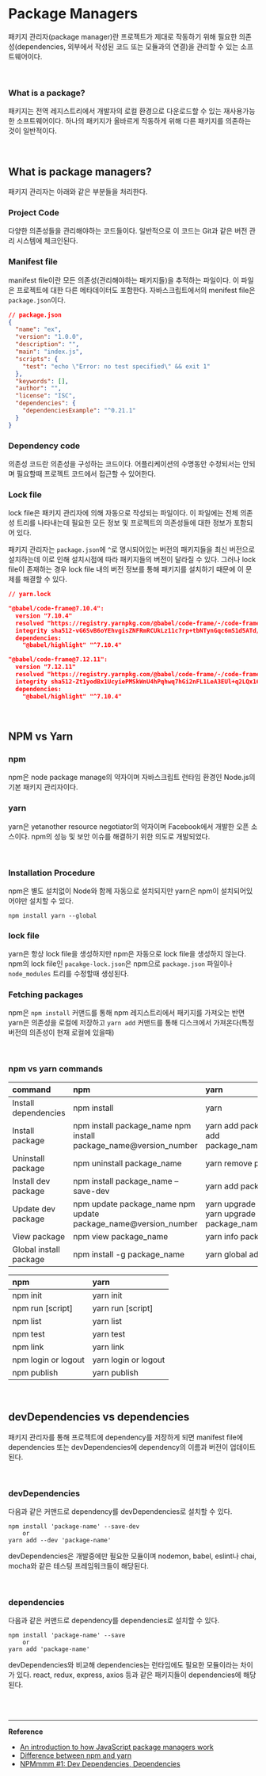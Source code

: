 # Package Managers

패키지 관리자(package manager)란 프로젝트가 제대로 작동하기 위해 필요한 의존성(dependencies,  외부에서 작성된 코드 또는 모듈과의 연결)을 관리할 수 있는 소프트웨어이다.

<br>

### What is a package?

패키지는 전역 레지스트리에서 개발자의 로컬 환경으로 다운로드할 수 있는 재사용가능한 소프트웨어이다. 하나의 패키지가 올바르게 작동하게 위해 다른 패키지를 의존하는 것이 일반적이다.

<br>

## What is package managers?

패키지 관리자는 아래와 같은 부분들을 처리한다.

### Project Code

다양한 의존성들을 관리해야하는 코드들이다. 일반적으로 이 코드는 Git과 같은 버전 관리 시스템에 체크인된다.

### Manifest file

manifest file이란 모든 의존성(관리해야하는 패키지들)을 추적하는 파일이다. 이 파일은 프로젝트에 대한 다른 메타데이터도 포함한다. 자바스크립트에서의 menifest file은 `package.json`이다.

```json
// package.json
{
  "name": "ex",
  "version": "1.0.0",
  "description": "",
  "main": "index.js",
  "scripts": {
    "test": "echo \"Error: no test specified\" && exit 1"
  },
  "keywords": [],
  "author": "",
  "license": "ISC",
  "dependencies": {
    "dependenciesExample": "^0.21.1"
  }
}

```

### Dependency code

의존성 코드란 의존성을 구성하는 코드이다. 어플리케이션의 수명동안 수정되서는 안되며 필요할때 프로젝트 코드에서 접근할 수 있어한다.

### Lock file

lock file은 패키지 관리자에 의해 자동으로 작성되는 파일이다. 이 파일에는 전체 의존성 트리를 나타내는데 필요한 모든 정보 및 프로젝트의 의존성들에 대한 정보가 포함되어 있다. 

패키지 관리자는 `package.json`에 `^`로 명시되어있는 버전의 패키지들을 최신 버전으로 설치하는데 이로 인해 설치시점에 따라 패키지들의 버전이 달라질 수 있다. 그러나 lock file이 존재하는 경우 lock file 내의 버전 정보를 통해 패키지를 설치하기 때문에 이 문제를 해결할 수 있다.

```json
// yarn.lock

"@babel/code-frame@7.10.4":
  version "7.10.4"
  resolved "https://registry.yarnpkg.com/@babel/code-frame/-/code-frame-7.10.4.tgz#168da1a36e90da68ae8d49c0f1b48c7c6249213a"
  integrity sha512-vG6SvB6oYEhvgisZNFRmRCUkLz11c7rp+tbNTynGqc6mS1d5ATd/sGyV6W0KZZnXRKMTzZDRgQT3Ou9jhpAfUg==
  dependencies:
    "@babel/highlight" "^7.10.4"

"@babel/code-frame@7.12.11":
  version "7.12.11"
  resolved "https://registry.yarnpkg.com/@babel/code-frame/-/code-frame-7.12.11.tgz#f4ad435aa263db935b8f10f2c552d23fb716a63f"
  integrity sha512-Zt1yodBx1UcyiePMSkWnU4hPqhwq7hGi2nFL1LeA3EUl+q2LQx16MISgJ0+z7dnmgvP9QtIleuETGOiOH1RcIw==
  dependencies:
    "@babel/highlight" "^7.10.4"
```

<br>

## NPM vs Yarn

### npm

npm은 node package manage의 약자이며 자바스크립트 런타임 환경인 Node.js의 기본 패키지 관리자이다. 

### yarn

yarn은 yetanother resource negotiator의 약자이며 Facebook에서 개발한 오픈 소스이다. npm의 성능 및 보안 이슈를 해결하기 위한 의도로 개발되었다.

<br>

### Installation Procedure

npm은 별도 설치없이 Node와 함께 자동으로 설치되지만 yarn은 npm이 설치되어있어야만 설치할 수 있다.

```
npm install yarn --global
```

### lock file

yarn은 항상 lock file을 생성하지만 npm은 자동으로 lock file을 생성하지 않는다. npm의 lock file인 `pacakge-lock.json`은 npm으로 `package.json` 파일이나 `node_modules` 트리를 수정할때 생성된다.

### Fetching packages

npm은 `npm install` 커맨드를 통해 npm 레지스트리에서 패키지를 가져오는 반면 yarn은 의존성을 로컬에 저장하고 `yarn add` 커맨드를 통해 디스크에서 가져온다(특정 버전의 의존성이 현재 로컬에 있을때)

<br>

### npm vs yarn commands

| command                | npm                                                          | yarn                                                         |
| :--------------------- | :----------------------------------------------------------- | :----------------------------------------------------------- |
| Install dependencies   | npm install                                                  | yarn                                                         |
| Install package        | npm install package_name npm install package_name@version_number | yarn add package_name yarn add package_name@version_number   |
| Uninstall package      | npm uninstall package_name                                   | yarn remove package_name                                     |
| Install dev package    | npm install package_name –save-dev                           | yarn add package_name –dev                                   |
| Update dev package     | npm update package_name npm update package_name@version_number | yarn upgrade package_name yarn upgrade package_name@version_number |
| View package           | npm view package_name                                        | yarn info package_name                                       |
| Global install package | npm install -g package_name                                  | yarn global add package_name                                 |



| npm                 | yarn                 |
| :------------------ | :------------------- |
| npm init            | yarn init            |
| npm run [script]    | yarn run [script]    |
| npm list            | yarn list            |
| npm test            | yarn test            |
| npm link            | yarn link            |
| npm login or logout | yarn login or logout |
| npm publish         | yarn publish         |

<br>

## devDependencies vs dependencies

패키지 관리자를 통해 프로젝트에 dependency를 저장하게 되면 manifest file에 dependencies 또는 devDependencies에 dependency의 이름과 버전이 업데이트된다.

<br>

### devDependencies

다음과 같은 커맨드로 dependency를 devDependencies로 설치할 수 있다.

```
npm install 'package-name' --save-dev 
	or
yarn add --dev 'package-name'
```

devDependencies은 개발중에만 필요한 모듈이며 nodemon, babel, eslint나 chai, mocha와 같은 테스팅 프레임워크들이 해당된다.

<br>

### dependencies

다음과 같은 커맨드로 dependency를 dependencies로 설치할 수 있다.

```
npm install 'package-name' --save 
	or
yarn add 'package-name'
```

devDependencies와 비교해 dependencies는 런타임에도 필요한 모듈이라는 차이가 있다. react, redux, express, axios 등과 같은 패키지들이 dependencies에 해당된다.

<br>

<br>

------

**Reference**

- [An introduction to how JavaScript package managers work](https://www.freecodecamp.org/news/javascript-package-managers-101-9afd926add0a/)
- [Difference between npm and yarn](https://www.geeksforgeeks.org/difference-between-npm-and-yarn/)
- [NPMmmm #1: Dev Dependencies, Dependencies](https://medium.com/@dylanavery720/npmmmm-1-dev-dependencies-dependencies-8931c2583b0c)

 

